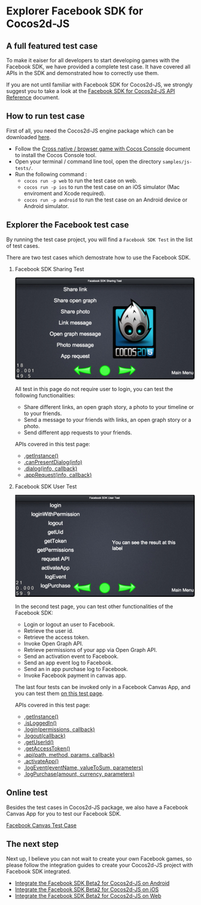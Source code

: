 # Explorer Facebook SDK for Cocos2d-JS

## A full featured test case

To make it eaiser for all developers to start developing games with the Facebook SDK, we have provided a complete test case. It have covered all APIs in the SDK and demonstrated how to correctly use them.

If you are not until familiar with Facebook SDK for Cocos2d-JS, we strongly suggest you to take a look at the [Facebook SDK for Cocos2d-JS API Reference](../api-reference/zh.md) document.

## How to run test case

First of all, you need the Cocos2d-JS engine package which can be downloaded [here](http://www.cocos2d-x.org/download).

- Follow the [Cross native / browser game with Cocos Console](http://cocos2d-x.org/docs/manual/framework/cocos2d-js/2-working-environment-and-workflow/2-2-cross-native-browser-game-with-cocos-console/en) document to install the Cocos Console tool.
- Open your terminal / command line tool, open the directory `samples/js-tests/`.
- Run the following command : 
    + `cocos run -p web` to run the test case on web.
    + `cocos run -p ios` to run the test case on an iOS simulator (Mac enviroment and Xcode required).
    + `cocos run -p android` to run the test case on an Android device or Android simulator.

## Explorer the Facebook test case

By running the test case project, you will find a `Facebook SDK Test` in the list of test cases.

There are two test cases which demostrate how to use the Facebook SDK.

1. Facebook SDK Sharing Test

    ![](share.jpg)

    All test in this page do not require user to login, you can test the following functionalities:

    - Share different links, an open graph story, a photo to your timeline or to your friends.
    - Send a message to your friends with links, an open graph story or a photo.
    - Send different app requests to your friends.

    APIs covered in this test page:

    - [.getInstance()](../api-reference/get-instance.md)
    - [.canPresentDialog(info)](../api-reference/can-present-dialog.md)
    - [.dialog(info, callback)](../api-reference/dialog.md)
    - [.appRequest(info, callback)](../api-reference/app-request.md)

2. Facebook SDK User Test

    ![](user.jpg)

    In the second test page, you can test other functionalities of the Facebook SDK:

    - Login or logout an user to Facebook.
    - Retrieve the user id.
    - Retrieve the access token.
    - Invoke Open Graph API.
    - Retrieve permissions of your app via Open Graph API.
    - Send an activation event to Facebook.
    - Send an app event log to Facebook.
    - Send an in app purchase log to Facebook.
    - Invoke Facebook payment in canvas app.

    The last four tests can be invoked only in a Facebook Canvas App, and you can test them [on this test page](https://apps.facebook.com/cocostestmyfc/).

    APIs covered in this test page:

    - [.getInstance()](../api-reference/get-instance.md)
    - [.isLoggedIn()](../api-reference/isloggedin.md)
    - [.login(permissions, callback)](../api-reference/login.md)
    - [.logout(callback)](../api-reference/logout.md)
    - [.getUserId()](../api-reference/get-userid.md)
    - [.getAccessToken()](../api-reference/get-accesstoken.md)
    - [.api(path, method, params, callback)](../api-reference/api.md)
    - [.activateApp()](../api-reference/activate-app.md)
    - [.logEvent(eventName, valueToSum, parameters)](../api-reference/log-event.md)
    - [.logPurchase(amount, currency, parameters)](../api-reference/log-purchase.md)

## Online test

Besides the test cases in Cocos2d-JS package, we also have a Facebook Canvas App for you to test our Facebook SDK.

[Facebook Canvas Test Case](https://apps.facebook.com/cocostestmyfc/)

## The next step

Next up, I believe you can not wait to create your own Facebook games, so please follow the integration guides to create your Cocos2d-JS project with Facebook SDK integrated.

- [Integrate the Facebook SDK Beta2 for Cocos2d-JS on Android](../facebook-sdk-on-android/en.md)
- [Integrate the Facebook SDK Beta2 for Cocos2d-JS on iOS](../facebook-sdk-on-ios/en.md)
- [Integrate the Facebook SDK Beta2 for Cocos2d-JS on Web](../facebook-sdk-on-web/en.md)